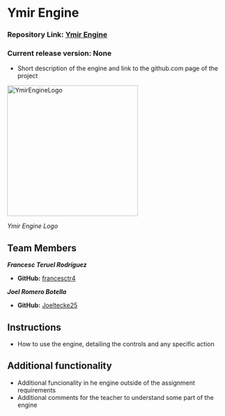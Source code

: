 # Ymir Engine

### Repository Link: [Ymir Engine](https://github.com/francesctr4/Ymir-Engine)

### Current release version: None

- Short description of the engine and link to the github.com page of the project
  
<img src="https://github.com/francesctr4/Ymir-Engine/assets/99948892/65bcf5ab-a8e6-40fb-a40b-c5f3dc0f31ac" alt="YmirEngineLogo" width="300" height="300" />

_Ymir Engine Logo_

## Team Members

_**Francesc Teruel Rodríguez**_
* **GitHub:** [francesctr4](https://github.com/francesctr4)

_**Joel Romero Botella**_
* **GitHub:** [Joeltecke25](https://github.com/Joeltecke25)

## Instructions

- How to use the engine, detailing the controls and any specific action

## Additional functionality

- Additional funcionality in he engine outside of the assignment requirements
- Additional comments for the teacher to understand some part of the engine
